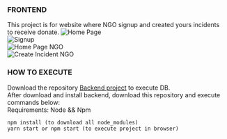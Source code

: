 ### FRONTEND
This project is for website where NGO signup and created yours incidents to receive donate.
![Home Page](https://imgur.com/Wsbal9E.png)<br />
![Signup](https://imgur.com/tqM0wMh.png)<br />
![Home Page NGO](https://imgur.com/EEy2K3J.png)<br />
![Create Incident NGO](https://imgur.com/VRI5efi.png)<br />
### HOW TO EXECUTE
Download the repository [Backend project](https://github.com/gleysonabreu/be-the-hero/tree/master/backend "Backend project") to execute DB.<br />
After download and install backend, download this repository and execute commands below:<br />
Requirements: Node && Npm<br />
```
npm install (to download all node_modules)
yarn start or npm start (to execute project in browser)
```